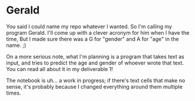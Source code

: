 # Gerald

You said I could name my repo whatever I wanted. So I'm calling my program Gerald. I'll come up with a clever acronym for him when I have the time, But I made sure there was a G for "gender" and A for "age" in the name. ;)

On a more serious note, what I'm planning is a program that takes text as input, and tries to predict the age and gender of whoever wrote that text. You can read all about it in my deliverable 1!

The notebook is uh... a work in progress; if there's text cells that make no sense, it's probably because I changed everything around them multiple times.
